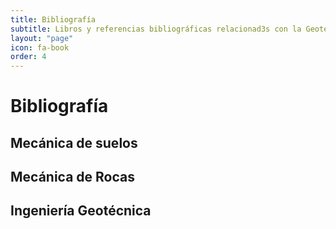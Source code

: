 ```yaml
---
title: Bibliografía
subtitle: Libros y referencias bibliográficas relacionad3s con la Geotecnia.
layout: "page"
icon: fa-book
order: 4
---
```

# Bibliografía

## Mecánica de suelos


## Mecánica de Rocas


## Ingeniería Geotécnica
